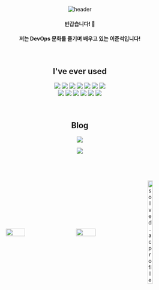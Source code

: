 <div align="center">
  
  ![header](https://capsule-render.vercel.app/api?type=waving&color=gradient&customColorList=6,12,24&text=Welcome%20to%20Junnn0021's%20GitHub%20😀&animation=twinkling&fontSize=48&fontAlignY=30&fontAlign=50&height=160)
  
  #### 반갑습니다! 🙌
  #### 저는 DevOps 문화를 즐기며 배우고 있는 이준석입니다!
  
  <br>
  
 ## I've ever used
  <img src="https://img.shields.io/badge/Linux-FCC624?style=stylefor-the-badge&logo=Linux&logoColor=000000"/>
  <img src="https://img.shields.io/badge/AWS-232F3E?style=stylefor-the-badge&logo=Amazon AWS&logoColor=FAFAFA"/>
  <img src="https://img.shields.io/badge/GCP-4285F4?stylefor-the-badge&logo=Google Cloud&logoColor=FAFAFA"/>
  <img src="https://img.shields.io/badge/Apache-D22128?stylefor-the-badge&logo=Apache&logoColor=FAFAFA"/>
  <img src="https://img.shields.io/badge/Tomcat-F8DC75?stylefor-the-badge&logo=Apache Tomcat&logoColor=000000"/>
  <img src="https://img.shields.io/badge/Docker-2496ED?style=stylefor-the-badge&logo=Docker&logoColor=FAFAFA"/>
  <img src="https://img.shields.io/badge/Kubernetes-326CE5?style=stylefor-the-badge&logo=Kubernetes&logoColor=FAFAFA"/>
 <!-- <img src="https://img.shields.io/badge/Fastify-000000?style=stylefor-the-badge&logo=Fastify&logoColor=FAFAFA"/>
  <img src="https://img.shields.io/badge/Express-000000?style=stylefor-the-badge&logo=Express&logoColor=FAFAFA"/> --!>
 <!-- <img src="https://img.shields.io/badge/Postman-FF6C37?style=stylefor-the-badge&logo=Postman&logoColor=FAFAFA"/> --!>
   <br>
  <img src="https://img.shields.io/badge/Python-3776AB?style=stylefor-the-badge&logo=Python&logoColor=FAFAFA"/> 
  <img src="https://img.shields.io/badge/SpringBoot-6DB33F?style=stylefor-the-badge&logo=Spring Boot&logoColor=FAFAFA"/> 
  <img src="https://img.shields.io/badge/ArgoCD-EF7B4D?style=stylefor-the-badge&logo=Argo&logoColor=FAFAFA"/> 
  <img src="https://img.shields.io/badge/GitHub Actions-2088FF?style=stylefor-the-badge&logo=GitHub Actions&logoColor=FAFAFA"/>
 <!-- <img src="https://img.shields.io/badge/Grafana-F46800?style=stylefor-the-badge&logo=Grafana&logoColor=FAFAFA"/>
  <img src="https://img.shields.io/badge/JavaScript-F7DF1E?style=stylefor-the-badge&logo=JavaScript&logoColor=000000"/> --!>
 <!-- <img src="https://img.shields.io/badge/MongoDB-47A248?style=stylefor-the-badge&logo=MongoDB&logoColor=FAFAFA"/> --!>
 <!-- <img src="https://img.shields.io/badge/MySQL-4479A1?style=stylefor-the-badge&logo=MySQL&logoColor=FAFAFA"/>
  <img src="https://img.shields.io/badge/NGINX-009639?style=stylefor-the-badge&logo=NGINX&logoColor=FAFAFA"/> --!>
 <!-- <img src="https://img.shields.io/badge/Node.js-339933?style=stylefor-the-badge&logo=Node.js&logoColor=FAFAFA"/>
  <img src="https://img.shields.io/badge/Serverless-FD5750?style=stylefor-the-badge&logo=Serverless&logoColor=FAFAFA"/> --!>
  <img src="https://img.shields.io/badge/Terraform-7B42BC?style=stylefor-the-badge&logo=Terraform&logoColor=FAFAFA"/>
  <img src="https://img.shields.io/badge/VS Code-007ACC?style=stylefor-the-badge&logo=Visual Studio Code&logoColor=FAFAFA"/>
  
  <br>
  <br>
  <br>

  
  ## Blog
  <a href="https://junnn0021.github.io/">
    <img 
        src="http://img.shields.io/badge/-GitHub.io-222222?style=stylefor-the-badge&logo=github&logoColor=FAFAFA&link=https://www.instagram.com/js.xee/"/>
  </a>
  <p>
  <a href="https://velog.io/@junnn0021">
    <img 
        src="http://img.shields.io/badge/-Velog-20C997?style=stylefor-the-badge&logo=Velog&logoColor=FAFAFA&link=https://velog.io/@junnn0021"/>
  </a>










  <br>
  <br>
  <br>
  <br>

<div style="display: flex; flex-wrap: wrap; justify-content: space-between; align-items: center; margin: 20px 0;">
  <img src="https://github-readme-stats.vercel.app/api/top-langs/?username=junnn0021&layout=compact" style="width: 32%; max-width: 350px; margin-bottom: 20px;">
  <img src="https://github-readme-stats.vercel.app/api?username=junnn0021&count_private=true&show_icons=true" style="width: 32%; max-width: 350px; margin-bottom: 20px;">
  <a href="https://solved.ac/junnn0021">
    <img src="http://mazassumnida.wtf/api/v2/generate_badge?boj=junnn0021" alt="solved.ac profile" style="width: 32%; max-width: 350px; margin-bottom: 20px;">




  

</div>




  

